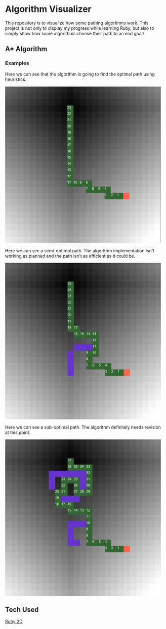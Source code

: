 # Algorithm Visualizer

This repository is to visualize how some pathing algorithms work. This project is not only to display my progress while learning Ruby, but also to simply show how some algorithms choose their path to an end goal!

## A* Algorithm

### Examples

Here we can see that the algorithm is going to find the optimal path using heuristics. 

![Example 1](https://github.com/IrishFagan/AlgorithmVisualizer/blob/master/images/Screenshot_1.png)

Here we can see a semi-optimal path. The algorithm implementation isn't working as planned and the path isn't as efficient as it could be.

![Example 2](https://github.com/IrishFagan/AlgorithmVisualizer/blob/master/images/Screenshot_2.png)

Here we can see a sub-optimal path. The algorithm definitely needs revision at this point.

![Example 3](https://github.com/IrishFagan/AlgorithmVisualizer/blob/master/images/Screenshot_3.png)

## Tech Used
[Ruby 2D](https://www.ruby2d.com/)